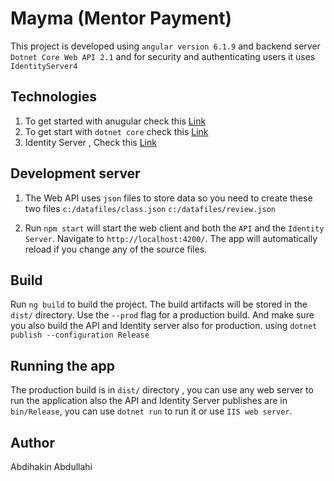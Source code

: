 # Mayma (Mentor Payment)

This project is developed using `angular version 6.1.9` and backend server `Dotnet Core Web API 2.1` and for security and authenticating users it uses `IdentityServer4`

## Technologies
1. To get started with anugular check this [Link](https://angular.io/guide/quickstart)
2. To get start with `dotnet core` check this [Link](https://docs.microsoft.com/en-us/dotnet/core/get-started?tabs=windows)
3. Identity Server , Check this [Link](https://identityserver4.readthedocs.io/en/release/)

## Development server

1. The Web API uses `json` files to store data so you need to create these two files
      `c:/datafiles/class.json`
      `c:/datafiles/review.json`

2. Run `npm start` will start the web client and both the `API` and the `Identity Server`. Navigate to `http://localhost:4200/`. The app will automatically reload if you change any of the source files.



## Build

Run `ng build` to build the project. The build artifacts will be stored in the `dist/` directory. Use the `--prod` flag for a production build.
And make sure you also build the API and Identity server also for production.
using `dotnet publish --configuration Release`

## Running the app
 
 The production build is in `dist/` directory , you can use any web server to run the application also the API and Identity Server publishes are in `bin/Release`, you can use `dotnet run` to run it or use `IIS web server`.


 ## Author
 Abdihakin Abdullahi

